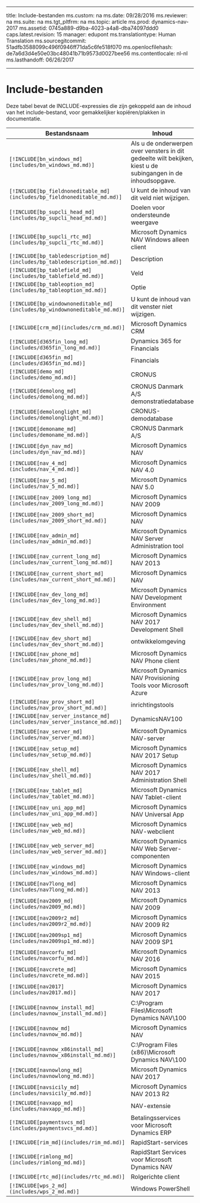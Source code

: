 
---
title: Include-bestanden
ms.custom: na
ms.date: 09/28/2016
ms.reviewer: na
ms.suite: na
ms.tgt_pltfrm: na
ms.topic: article
ms.prod: dynamics-nav-2017
ms.assetid: 0745a889-d9ba-4023-a4a8-dba74097ddd0
caps.latest.revision: 15
manager: edupont
ms.translationtype: Human Translation
ms.sourcegitcommit: 51adfb3588099c496f0946ff71da5c6fe518f070
ms.openlocfilehash: de7a6d3d4e50e03bc48041b71b9573d0027bee56
ms.contentlocale: nl-nl
ms.lasthandoff: 06/26/2017

---

# <a name="include-files"></a>Include-bestanden

Deze tabel bevat de INCLUDE-expressies die zijn gekoppeld aan de inhoud van het include-bestand, voor gemakkelijker kopiëren/plakken in documentatie.

|Bestandsnaam   |Inhoud  |
|------------|---------|
|`[!INCLUDE[bn_windows_md](includes/bn_windows_md.md)]`|Als u de onderwerpen over vensters in dit gedeelte wilt bekijken, kiest u de subingangen in de inhoudsopgave.|
|`[!INCLUDE[bp_fieldnoneditable_md](includes/bp_fieldnoneditable_md.md)]`|U kunt de inhoud van dit veld niet wijzigen.|
|`[!INCLUDE[bp_supcli_head_md](includes/bp_supcli_head_md.md)]`|Doelen voor ondersteunde weergave|
|`[!INCLUDE[bp_supcli_rtc_md](includes/bp_supcli_rtc_md.md)]`|Microsoft Dynamics NAV Windows alleen client|
|`[!INCLUDE[bp_tabledescription_md](includes/bp_tabledescription_md.md)]`|Description| 
|`[!INCLUDE[bp_tablefield_md](includes/bp_tablefield_md.md)]`|Veld|
|`[!INCLUDE[bp_tableoption_md](includes/bp_tableoption_md.md)]`|Optie|
|`[!INCLUDE[bp_windownoneditable_md](includes/bp_windownoneditable_md.md)]`|U kunt de inhoud van dit venster niet wijzigen.|
|`[!INCLUDE[crm_md](includes/crm_md.md)]`|Microsoft Dynamics CRM|
|`[!INCLUDE[d365fin_long_md](includes/d365fin_long_md.md)]`|Dynamics 365 for Financials|
|`[!INCLUDE[d365fin_md](includes/d365fin_md.md)]`|Financials|
|`[!INCLUDE[demo_md](includes/demo_md.md)]`|CRONUS|
|`[!INCLUDE[demolong_md](includes/demolong_md.md)]`|CRONUS Danmark A/S demonstratiedatabase|
|`[!INCLUDE[demolonglight_md](includes/demolonglight_md.md)]`|CRONUS-demodatabase|
|`[!INCLUDE[demoname_md](includes/demoname_md.md)]`|CRONUS Danmark A/S|
|`[!INCLUDE[dyn_nav_md](includes/dyn_nav_md.md)]`|Microsoft Dynamics NAV|
|`[!INCLUDE[nav_4_md](includes/nav_4_md.md)]`|Microsoft Dynamics NAV 4.0|
|`[!INCLUDE[nav_5_md](includes/nav_5_md.md)]`|Microsoft Dynamics NAV 5.0|
|`[!INCLUDE[nav_2009_long_md](includes/nav_2009_long_md.md)]`|Microsoft Dynamics NAV 2009|
|`[!INCLUDE[nav_2009_short_md](includes/nav_2009_short_md.md)]`|Microsoft Dynamics NAV|
|`[!INCLUDE[nav_admin_md](includes/nav_admin_md.md)]`|Microsoft Dynamics NAV Server Administration tool|
|`[!INCLUDE[nav_current_long_md](includes/nav_current_long_md.md)]`|Microsoft Dynamics NAV 2013|
|`[!INCLUDE[nav_current_short_md](includes/nav_current_short_md.md)]`|Microsoft Dynamics NAV|
|`[!INCLUDE[nav_dev_long_md](includes/nav_dev_long_md.md)]`|Microsoft Dynamics NAV Development Environment|
|`[!INCLUDE[nav_dev_shell_md](includes/nav_dev_shell_md.md)]`|Microsoft Dynamics NAV 2017 Development Shell|
|`[!INCLUDE[nav_dev_short_md](includes/nav_dev_short_md.md)]`|ontwikkelomgeving|
|`[!INCLUDE[nav_phone_md](includes/nav_phone_md.md)]`|Microsoft Dynamics NAV Phone client|
|`[!INCLUDE[nav_prov_long_md](includes/nav_prov_long_md.md)]`|Microsoft Dynamics NAV Provisioning Tools voor Microsoft Azure|
|`[!INCLUDE[nav_prov_short_md](includes/nav_prov_short_md.md)]`|inrichtingstools|
|`[!INCLUDE[nav_server_instance_md](includes/nav_server_instance_md.md)]`|DynamicsNAV100|
|`[!INCLUDE[nav_server_md](includes/nav_server_md.md)]`|Microsoft Dynamics NAV-server|
|`[!INCLUDE[nav_setup_md](includes/nav_setup_md.md)]`|Microsoft Dynamics NAV 2017 Setup|
|`[!INCLUDE[nav_shell_md](includes/nav_shell_md.md)]`|Microsoft Dynamics NAV 2017 Administration Shell|
|`[!INCLUDE[nav_tablet_md](includes/nav_tablet_md.md)]`|Microsoft Dynamics NAV Tablet-client|
|`[!INCLUDE[nav_uni_app_md](includes/nav_uni_app_md.md)]`|Microsoft Dynamics NAV Universal App|
|`[!INCLUDE[nav_web_md](includes/nav_web_md.md)]`|Microsoft Dynamics NAV-webclient|
|`[!INCLUDE[nav_web_server_md](includes/nav_web_server_md.md)]`|Microsoft Dynamics NAV Web Server-componenten|
|`[!INCLUDE[nav_windows_md](includes/nav_windows_md.md)]`|Microsoft Dynamics NAV Windows-client|
|`[!INCLUDE[nav7long_md](includes/nav7long_md.md)]`|Microsoft Dynamics NAV 2013|
|`[!INCLUDE[nav2009_md](includes/nav2009_md.md)]`|Microsoft Dynamics NAV 2009|
|`[!INCLUDE[nav2009r2_md](includes/nav2009r2_md.md)]`|Microsoft Dynamics NAV 2009 R2|
|`[!INCLUDE[nav2009sp1_md](includes/nav2009sp1_md.md)]`|Microsoft Dynamics NAV 2009 SP1|
|`[!INCLUDE[navcorfu_md](includes/navcorfu_md.md)]`|Microsoft Dynamics NAV 2016|
|`[!INCLUDE[navcrete_md](includes/navcrete_md.md)]`|Microsoft Dynamics NAV 2015|
|`[!INCLUDE[nav2017](includes/nav2017.md)]`|Microsoft Dynamics NAV 2017|
|`[!INCLUDE[navnow_install_md](includes/navnow_install_md.md)]`|C:\\Program Files\\Microsoft Dynamics NAV\\100|
|`[!INCLUDE[navnow_md](includes/navnow_md.md)]`|Microsoft Dynamics NAV|
|`[!INCLUDE[navnow_x86install_md](includes/navnow_x86install_md.md)]`|C:\\Program Files \(x86\)\\Microsoft Dynamics NAV\\100|
|`[!INCLUDE[navnowlong_md](includes/navnowlong_md.md)]`|Microsoft Dynamics NAV 2017|
|`[!INCLUDE[navsicily_md](includes/navsicily_md.md)]`|Microsoft Dynamics NAV 2013 R2|
|`[!INCLUDE[navxapp_md](includes/navxapp_md.md)]`|NAV-extensie|
|`[!INCLUDE[paymentsvcs_md](includes/paymentsvcs_md.md)]`|Betalingsservices voor Microsoft Dynamics ERP|
|`[!INCLUDE[rim_md](includes/rim_md.md)]`|RapidStart-services|
|`[!INCLUDE[rimlong_md](includes/rimlong_md.md)]`|RapidStart Services voor Microsoft Dynamics NAV|
|`[!INCLUDE[rtc_md](includes/rtc_md.md)]`|Rolgerichte client|
|`[!INCLUDE[wps_2_md](includes/wps_2_md.md)]`|Windows PowerShell|

